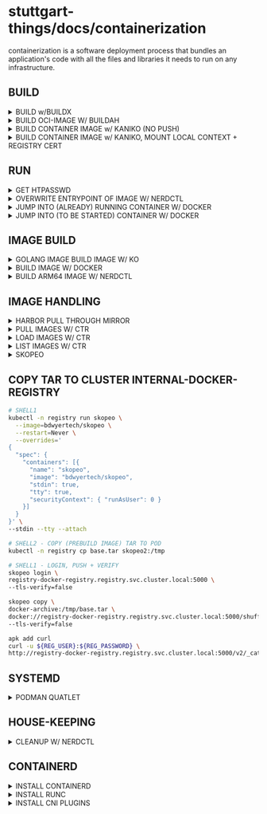 # stuttgart-things/docs/containerization

containerization is a software deployment process that bundles an application's code with all the files and libraries it needs to run on any infrastructure.

## BUILD

<details><summary>BUILD w/BUILDX</summary>

```bash
docker buildx build . -f Dockerfile -o dest=hello-world.tar -t hello-world:v1
```

</details>

<details><summary>BUILD OCI-IMAGE W/ BUILDAH</summary>

```bash
buildah --storage-driver=overlay bud --format=oci \
--tls-verify=true --no-cache \
-f ~/projects/github/stuttgart-things/images/sthings-alpine/Dockerfile \
-t scr.app.4sthings.tiab.ssc.sva.de/sthings-alpine/alpine:123
```

</details>

<details><summary>BUILD CONTAINER IMAGE w/ KANIKO (NO PUSH)</summary>

```bash
nerdctl run gcr.io/kaniko-project/executor:v1.23.1 \
--dockerfile Dockerfile \
--context git://github.com/stuttgart-things/stuttgart-things \
--context-sub-path images/sthings-alpine/  \
--no-push
```

```bash
nerdctl run --entrypoint sh -it sthings-kaniko:v3

# BUILD LOCAL AS TAR
executor --dockerfile Dockerfile \
--context git://github.com/stuttgart-things/stuttgart-things \
--context-sub-path images/sthings-terraform \
--no-push \
--tar-path /tmp/bla.tar

# BUILD AS REMOTE (REGISTRY) DESTINATION
executor --dockerfile Dockerfile \
--context git://github.com/stuttgart-things/stuttgart-things \
--context-sub-path images/sthings-terraform \
--destination registry.app-dev.sthings-vsphere.labul.sva.de/terr:v1
```

```bash
skopeo login scr.cd43.sthings-pve.labul.sva.de -u admin -p <PASSWORD>

# OPTIONAL READ DOCKER REG SECRET
 cat /run/containers/0/auth.json

skopeo copy -f oci tarball:/tmp/bla.tar docker://scr.cd43.sthings-pve.labul.sva.de/crossplane-demo/test:v1
```

</details>

<details><summary>BUILD CONTAINER IMAGE w/ KANIKO, MOUNT LOCAL CONTEXT + REGISTRY CERT</summary>

```
nerdctl run \
-v $HOME/.docker/config.json:/kaniko/.docker/config.json:ro \
-v /home/sthings/projects/golang/homerun-react/react-app:/workspace/ \
gcr.io/kaniko-project/executor:v1.23.1 \
--dockerfile Dockerfile \
--destination scr.cd43.sthings-pve.labul.sva.de/homerun/frontend:v11 \
--skip-tls-verify
```

</details>


## RUN

<details><summary>GET HTPASSWD</summary>

```bash
nerdctl run --entrypoint htpasswd httpd:2 -Bbn <USERNAME> <PASSWORD>
```

</details>

<details><summary>OVERWRITE ENTRYPOINT OF IMAGE W/ NERDCTL</summary>

```bash
nerdctl run -it --entrypoint sh eu.gcr.io/stuttgart-things/stagetime-server:23.1108.1227-0.3.22
```

</details>

<details><summary>JUMP INTO (ALREADY) RUNNING CONTAINER W/ DOCKER</summary>

```bash
#https://blog.kubesimplify.com/getting-started-with-ko-a-fast-container-image-builder-for-your-go-applications

# RUN CONTAINER DETACHED
sudo docker run -d --name new-webserver nginx

# JUMP IN
sudo docker exec -it new-webserver sh
```

</details>

<details><summary>JUMP INTO (TO BE STARTED) CONTAINER W/ DOCKER</summary>

```bash
sudo docker run -it -v /home/test/stuttgart-things:/app/ eu.gcr.io/stuttgart-things/sthings-packer:1.10.2-9.4.0 sh
```

</details>

## IMAGE BUILD

<details><summary>GOLANG IMAGE BUILD IMAGE W/ KO</summary>

```bash
# REGISTRY LOGIN
ko login scr.cd43.sthings-pve.labul.sva.de -u sthings -p <PASSWORD>

# URL FOR PUBLISHING IMAGE
export KO_DOCKER_REPO=eu.gcr.io/stuttgart-things/machineshop

# KO CONFIG (NOT MANDATORY)
cat <<EOF > .ko.yaml
---
defaultBaseImage: eu.gcr.io/stuttgart-things/sthings-alpine:3.12.2-alpine3.19
EOF

# BUILD IMAGE
ko build github.com/stuttgart-things/machineshop
```

</details>


<details><summary>BUILD IMAGE W/ DOCKER</summary>

```bash
# CREATE DOCKERFILE
cat <<EOF > ./Dockerfile
FROM node:18-alpine
WORKDIR /app
COPY . .
RUN yarn install --production
CMD ["node", "src/index.js"]
EXPOSE 3000
EOF
```

```bash
# BUILD IMAGE (DOCKERFILE) EXISTS IN CURRENT DIR = .
docker build -t myapp:v3 .

# DOCKERFILE IN DIFFERENT LOCATION THAN BUILD COMMAND IS EXECUTED
docker build -t myapp:v3 /apps/myapp/
```

</details>

<details><summary>BUILD ARM64 IMAGE W/ NERDCTL</summary>

```bash
# REGISTER QEMU
sudo systemctl start containerd
sudo nerdctl run --privileged --rm tonistiigi/binfmt --install all
ls -1 /proc/sys/fs/binfmt_misc/qemu*
```

```bash
# EXAMPLE DOCKERFILE
FROM arm64v8/golang:1.20 AS gobuilder
WORKDIR /tmp/build
COPY . .
RUN go build -o app

FROM arm64v8/alpine
ENTRYPOINT [ "/usr/local/bin/app" ]
COPY --from=gobuilder /tmp/build/app /usr/local/bin/app
```

```bash
# EXAMPLE BUILD
nerdctl build --platform=arm64 --output type=image,name=eu.gcr.io/stuttgart-things/wled-informer:0.1,push=true .
```

```bash
# EXAMPLE RUN
sudo nerdctl run eu.gcr.io/stuttgart-things/wled-informer:0.1 --platform=arm64
```

</details>

## IMAGE HANDLING

<details><summary>HARBOR PULL THROUGH MIRROR</summary>

### HARBOR DEPLOYMENT

```bash
cat <<EOF > ./harbor.yaml
adminPassword: whatever
clusterDomain: example.com
exposureType: ingress
externalURL: harbor.example.com
global:
  defaultStorageClass: nfs4-csi
  storageClass: nfs4-csi
ingress:
  core:
    annotations:
      cert-manager.io/cluster-issuer: cluster-issuer-approle
      ingress.kubernetes.io/proxy-body-size: "0"
      ingress.kubernetes.io/ssl-redirect: "true"
      nginx.ingress.kubernetes.io/proxy-body-size: "0"
      nginx.ingress.kubernetes.io/ssl-redirect: "true"
    extraTls:
    - hosts:
      - harbor.example.com
      secretName: harbor.example.com-tls
    hostname: harbor.example.com
    ingressClassName: nginx
    tls: true
ipFamily:
  ipv4:
    enabled: true
  ipv6:
    enabled: false
persistence:
  enabled: true
  persistentVolumeClaim:
    jobservice:
      size: 1Gi
    registry:
      size: 12Gi
    trivy:
      size: 5Gi
  resourcePolicy: ""
service:
  type: ClusterIP
EOF

helm repo add bitnami https://charts.bitnami.com/bitnami
helm repo update
helm upgrade --install harbor -n harbor --create-namespace --values values.yaml --version 24.4.1 bitnami/harbor

```

### CREATE DOCKER PROXY MIRROR

* Go to the Registries tab.
* Create the endpoint for Dockerhub
* Create a new proxy cache project (e.g. name: docker) using the registry

### TEST DOCKER MIRROR

```bash
# THIS IS A LOCAL TEST IF THE MIRROR (named docker) IS WORKING
docker pull harbor.example/docker/nginx:1.26.3-alpine
```

### DEPLOY PROXY

```bash
cat <<EOF > ./mirror.yaml
---
ingress:
  enabled: true
  className: nginx
  annotations:
    kubernetes.io/ingress.class: nginx
    kubernetes.io/tls-acme: "true"
  hosts:
    - host: docker.harbor.example.com
      paths:
        - path: /
          pathType: ImplementationSpecific
  tls:
   - secretName: docker-mirror
     hosts:
       - docker.harbor.example.com
EOF

helm upgrade --install harbor-mirror oci://ghcr.io/hiddenmarten/harbor-project-proxy --values mirror.yaml -n harbor
```

### CREATE DOCKER REGISTRY MIRROR

[proxy-cache-harbor](https://felipetrindade.com/proxy-cache-harbor/)
[harbor-project-proxy](https://github.com/hiddenmarten/harbor-project-proxy/tree/main)
[proxy-issue](https://github.com/goharbor/harbor/issues/8082)

```bash
sudo cat <<EOF > /etc/docker/daemon.json
{
  "registry-mirrors": ["https://docker.harbor.example.com"],
  "group": "dockerroot"
}
EOF

sudo systemctl restart docker
```


</details>

<details><summary>PULL IMAGES W/ CTR</summary>

```bash
# PULL IMAGE W/ CRT
sudo ctr images pull docker.io/library/redis:alpine
# OR FOR RKE2 BUNDLED CONTAINERD: SUDO /VAR/LIB/RANCHER/RKE2/BIN/CTR IMAGES PULL DOCKER.IO/LIBRARY/REDIS:ALPINE
```

</details>

<details><summary>LOAD IMAGES W/ CTR</summary>

```bash
# LOAD/IMPORT CONATINER IMAGE
ctr -n=k8s.io images import <IMAGE_NAME>
ctr image export <output-filename> <image-name>
```

</details>

<details><summary>LIST IMAGES W/ CTR</summary>

```bash
ctr --namespace k8s.io images ls -q
# OR FOR RKE2 BUNDLED CONTAINERD: SUDO /VAR/LIB/RANCHER/RKE2/BIN/CTR --ADDRESS /RUN/K3S/CONTAINERD/CONTAINERD.SOCK --NAMESPACE K8S.IO CONTAINER LS
```

</details>

<details><summary>SKOPEO</summary>

## INSTALL

```bash
SKOPEO_VERSION=1.12.0
wget https://github.com/lework/skopeo-binary/releases/download/v${SKOPEO_VERSION}/skopeo-linux-amd64
sudo chmod +x skopeo-linux-amd64
sudo mv skopeo-linux-amd64 /usr/bin/skopeo && skopeo --version
```

## COPY IMAGE BETWEEN REGISTRIES (TAG)

```bash
skopeo copy --insecure-policy docker://nginx:1.21
docker://whatever.cloud/gtc1fe/web:1.21
```

## COPY IMAGES BETWEEN REGISTRIES

```bash
skopeo copy --all --insecure-policy
docker://nginx@sha256:ff2a5d557ca22fa93669f5e70cfbeefda32b98f8fd3d33b38028c582d700f93a \ docker://whatever.cloud/gtc1fe/web@sha256:ff2a5d557ca22fa93669f5e70cfbeefda32b98f8fd3d33b38028c582d700f93a
```

</details>

## COPY TAR TO CLUSTER INTERNAL-DOCKER-REGISTRY

```bash
# SHELL1
kubectl -n registry run skopeo \
  --image=bdwyertech/skopeo \
  --restart=Never \
  --overrides='
{
  "spec": {
    "containers": [{
      "name": "skopeo",
      "image": "bdwyertech/skopeo",
      "stdin": true,
      "tty": true,
      "securityContext": { "runAsUser": 0 }
    }]
  }
}' \
--stdin --tty --attach

# SHELL2 - COPY (PREBUILD IMAGE) TAR TO POD
kubectl -n registry cp base.tar skopeo2:/tmp

# SHELL1 - LOGIN, PUSH + VERIFY
skopeo login \
registry-docker-registry.registry.svc.cluster.local:5000 \
--tls-verify=false

skopeo copy \
docker-archive:/tmp/base.tar \
docker://registry-docker-registry.registry.svc.cluster.local:5000/shuffle/shuffle:app_sdk_0.0.25 \
--tls-verify=false

apk add curl
curl -u ${REG_USER}:${REG_PASSWORD} \
http://registry-docker-registry.registry.svc.cluster.local:5000/v2/_catalog
```

## SYSTEMD

<details><summary>PODMAN QUATLET</summary>

[redhat-multi-quatlet](https://www.redhat.com/sysadmin/multi-container-application-podman-quadlet)

```bash
# INSTALL PODLET
wget https://github.com/containers/podlet/releases/download/v0.3.0/podlet-x86_64-unknown-linux-gnu.tar.xz
tar -xf podlet-x86_64-unknown-linux-gnu.tar.xz
sudo mv podlet-x86_64-unknown-linux-gnu/podlet /usr/bin/podlet
sudo chmod +x /usr/bin/podlet
```

```bash
# GENERATE FROM RUN COMMAND
podlet --file . --install --description webserver podman run -d --name webserver -p 80:80 nginx:latest
```

```bash
# GENERATE FROM EXISTING CONTAINER
podlet generate container 17803fe422cd
```

```bash
# DRYRUN - ROOTFUL
sudo cp ./webserver.container /etc/containers/systemd
sudo /usr/libexec/podman/quadlet --dryrun webserver.container
```

```bash
# ENABLE/START SERVICE - ROOTFUL
sudo cp ./webserver.container /etc/containers/systemd
sudo systemctl daemon-reload
sudo systemctl enable --now webserver.service
sudo systemctl start webserver.service
```

```bash
# TEST SERVICE
sudo firewall-cmd --zone=public --add-port=80/tcp
sudo firewall-cmd --zone=public --add-service=http --permanent
curl localhost
```

</details>


## HOUSE-KEEPING

<details><summary>CLEANUP W/ NERDCTL</summary>

```bash
# STOP AND DELETE ALL RUNNING CONTAINERS
sudo nerdctl stop $(sudo nerdctl ps -a | awk '{ print $1 }' | grep -v CONTAINER); sudo nerdctl rm $(sudo nerdctl ps -a | awk '{ print $1 }' | grep -v CONTAINER)

# CLEAN IMAGES BY ID
sudo nerdctl rmi $(sudo nerdctl images | grep "2 months ago" | awk '{ print $3 }')

# CLEAN IMAGES BY NAME + TAG
sudo nerdctl rmi $(sudo nerdctl images | grep "7 weeks ago" | awk '{ print $1":"$2 }')
```

</details>

## CONTAINERD

<details><summary>INSTALL CONTAINERD</summary>

```bash
wget https://github.com/containerd/containerd/releases/download/v1.7.1/containerd-1.7.1-linux-amd64.tar.gz
sudo tar Cxzvf /usr/local containerd-1.7.1-linux-amd64.tar.gz
wget https://raw.githubusercontent.com/containerd/containerd/main/containerd.service
sudo mv containerd.service /usr/lib/systemd/system/

sudo systemctl daemon-reload
sudo systemctl enable --now containerd
sudo systemctl status containerd

sudo mkdir -p /etc/containerd
sudo containerd config default | sudo tee /etc/containerd/config.toml

sudo systemctl restart containerd
sudo systemctl status containerd
sudo journalctl -u containerd
```

</details>

<details><summary>INSTALL RUNC</summary>

```bash
wget https://github.com/opencontainers/runc/releases/download/v1.1.7/runc.amd64
sudo install -m 755 runc.amd64 /usr/local/sbin/runc
sudo ls /usr/local/sbin/ #check
```

</details>

<details><summary>INSTALL CNI PLUGINS</summary>

```bash
wget https://github.com/containernetworking/plugins/releases/download/v1.3.0/cni-plugins-linux-amd64-v1.3.0.tgz
sudo mkdir -p /opt/cni/bin
sudo tar Cxzvf /opt/cni/bin cni-plugins-linux-amd64-v1.3.0.tgz
```

</details>
